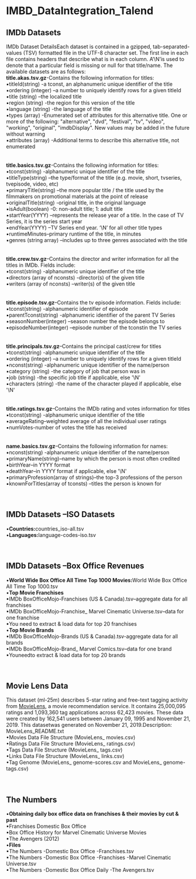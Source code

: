 # IMBD_DataIntegration_Talend
## IMDb Datasets
IMDb Dataset DetailsEach dataset is contained in a gzipped, tab-separated-values (TSV) formatted file in the UTF-8 character set. The first line in each file contains headers that describe what is in each column. A‘\N’is used to denote that a particular field is missing or null for that title/name. The available datasets are as follows:<br>
<b>title.akas.tsv.gz</b>-Contains the following information for titles:<br>
▪titleId(string) -a tconst, an alphanumeric unique identifier of the title<br>
▪ordering (integer) –a number to uniquely identify rows for a given titleId<br>
▪title (string) –the localized title<br>
▪region (string) -the region for this version of the title<br>
▪language (string) -the language of the title<br>
▪types (array) -Enumerated set of attributes for this alternative title. One or more of the following: "alternative", "dvd", "festival", "tv", "video", "working", "original", "imdbDisplay". New values may be added in the future without warning<br>
▪attributes (array) -Additional terms to describe this alternative title, not enumerated<br><br><br>
<b>title.basics.tsv.gz</b>-Contains the following information for titles:<br>
▪tconst(string) -alphanumeric unique identifier of the title<br>
▪titleType(string) –the type/format of the title (e.g. movie, short, tvseries, tvepisode, video, etc)<br>
▪primaryTitle(string) –the more popular title / the title used by the filmmakers on promotional materials at the point of release<br>
▪originalTitle(string) -original title, in the original language<br>
▪isAdult(boolean) -0: non-adult title; 1: adult title<br>
▪startYear(YYYY) –represents the release year of a title. In the case of TV Series, it is the series start year<br>
▪endYear(YYYY) –TV Series end year. ‘\N’ for all other title types<br>
▪runtimeMinutes–primary runtime of the title, in minutes<br>
▪genres (string array) –includes up to three genres associated with the title<br><br><br>
<b>title.crew.tsv.gz</b>–Contains the director and writer information for all the titles in IMDb. Fields include:<br>
▪tconst(string) -alphanumeric unique identifier of the title<br>
▪directors (array of nconsts) -director(s) of the given title<br>
▪writers (array of nconsts) –writer(s) of the given title<br><br><br>
<b>title.episode.tsv.gz</b>–Contains the tv episode information. Fields include:<br>
▪tconst(string) -alphanumeric identifier of episode<br>
▪parentTconst(string) -alphanumeric identifier of the parent TV Series<br>
▪seasonNumber(integer) –season number the episode belongs to<br>
▪episodeNumber(integer) –episode number of the tconstin the TV series<br><br><br>
<b>title.principals.tsv.gz</b>–Contains the principal cast/crew for titles<br>
 ▪tconst(string) -alphanumeric unique identifier of the title<br>
 ▪ordering (integer) –a number to uniquely identify rows for a given titleId<br>
 ▪nconst(string) -alphanumeric unique identifier of the name/person<br>
 ▪category (string) -the category of job that person was in<br>
 ▪job (string) -the specific job title if applicable, else '\N'<br>
 ▪characters (string) -the name of the character played if applicable, else '\N'<br><br><br>
<b>title.ratings.tsv.gz</b>–Contains the IMDb rating and votes information for titles<br>
▪tconst(string) -alphanumeric unique identifier of the title<br>
▪averageRating–weighted average of all the individual user ratings<br>
▪numVotes-number of votes the title has received<br><br><br>
<b>name.basics.tsv.gz</b>–Contains the following information for names:<br>
▪nconst(string) -alphanumeric unique identifier of the name/person<br>
▪primaryName(string)–name by which the person is most often credited<br>
▪birthYear–in YYYY format<br>
▪deathYear–in YYYY format if applicable, else '\N'<br>
▪primaryProfession(array of strings)–the top-3 professions of the person<br>
▪knownForTitles(array of tconsts) –titles the person is known for<br><br><br>
## IMDb Datasets –ISO Datasets<br>
•<b>Countries:</b>countries_iso-all.tsv<br>
•<b>Languages:</b>language-codes-iso.tsv<br><br><br>
## IMDb Datasets –Box Office Revenues<br>
•<b>World Wide Box Office All Time Top 1000 Movies:</b>World Wide Box Office All Time Top 1000.tsv<br>
•<b>Top Movie Franchises</b><br>
▪IMDb BoxOfficeMojo-Franchises (US & Canada).tsv–aggregate data for all franchises<br>
▪IMDb BoxOfficeMojo-Franchise_ Marvel Cinematic Universe.tsv–data for one franchise<br>
▪You need to extract & load data for top 20 franchises<br>
•<b>Top Movie Brands</b><br>
▪IMDb BoxOfficeMojo-Brands (US & Canada).tsv-aggregate data for all brands<br>
▪IMDb BoxOfficeMojo-Brand_ Marvel Comics.tsv–data for one brand<br>
▪Youneedto extract & load data for top 20 brands<br><br><br>
## Movie Lens Data<br>
This dataset (ml-25m) describes 5-star rating and free-text tagging activity from [MovieLens](http://movielens.org), a movie recommendation service. It contains 25,000,095 ratings and 1,093,360 tag applications across 62,423 movies. These data were created by 162,541 users between January 09, 1995 and November 21, 2019. This datasetwas generated on November 21, 2019.Description: MovieLens_README.txt<br>
•Movies Data File Structure (MovieLens_ movies.csv)<br>
•Ratings Data File Structure (MovieLens_ ratings.csv)<br>
•Tags Data File Structure (MovieLens_ tags.csv)<br>
•Links Data File Structure (MovieLens_ links.csv)<br>
•Tag Genome (MovieLens_ genome-scores.csv and MovieLens_ genome-tags.csv)<br><br><br>
## The Numbers<br>
•<b>Obtaining daily box office data on franchises & their movies by cut & past</b><br>
▪Franchises Domestic Box Office<br>
▪Box Office History for Marvel Cinematic Universe Movies<br>
▪The Avengers (2012)<br>
•<b>Files</b><br>
▪The Numbers -Domestic Box Office -Franchises.tsv<br>
▪The Numbers -Domestic Box Office -Franchises -Marvel Cinematic Universe.tsv<br>
▪The Numbers -Domestic Box Office Daily -The Avengers.tsv<br>
